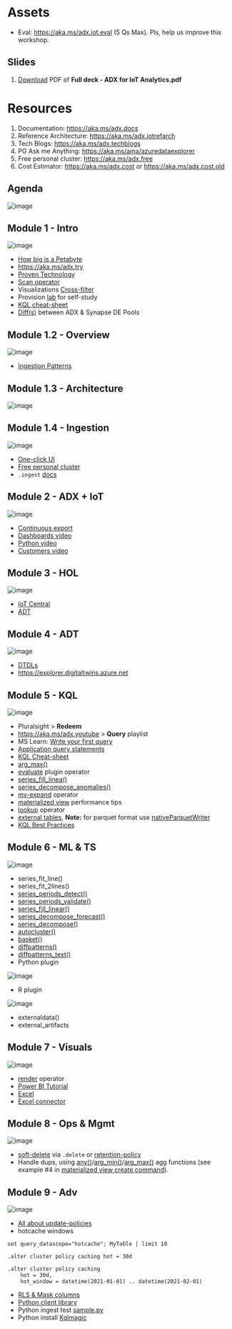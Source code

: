 # Assets

* Eval: https://aka.ms/adx.iot.eval (5 Qs Max). Pls, help us improve this workshop.

## Slides
1. [Download](https://github.com/Azure/ADXIoTAnalytics/raw/main/assets/Full%20deck%20-%20ADX%20for%20IoT%20Analytics.pdf) PDF of **Full deck - ADX for IoT Analytics.pdf**

# Resources 

1. Documentation: https://aka.ms/adx.docs
2. Reference Architecture: https://aka.ms/adx.iotrefarch
3. Tech Blogs: https://aka.ms/adx.techblogs
4. PG Ask me Anything: https://aka.ms/ama/azuredataexplorer
5. Free personal cluster: https://aka.ms/adx.free 
6. Cost Estimator: https://aka.ms/adx.cost or https://aka.ms/adx.cost.old


## Agenda
![image](https://user-images.githubusercontent.com/4984616/163595941-74cfd3ce-5ac7-4529-a998-3230a0adf53e.png)

## Module 1 - Intro
![image](https://user-images.githubusercontent.com/4984616/163595966-85ec03f7-2736-464a-ab35-3273b7e7745c.png)

* [How big is a Petabyte](https://www.bing.com/images/search?view=detailV2&ccid=V7WQ9yZ2&id=2511310F4A21ACFBB2D2E8048131F6CAA4B6C387&thid=OIP.V7WQ9yZ2UwCrSZwj1uZdIAHaPj&mediaurl=https%3a%2f%2finfo.cobaltiron.com%2fhs-fs%2fhubfs%2fhow-big-is-a-petabyte-graphic.jpg%3fwidth%3d600%26name%3dhow-big-is-a-petabyte-graphic.jpg&cdnurl=https%3a%2f%2fth.bing.com%2fth%2fid%2fR.57b590f726765300ab499c23d6e65d20%3frik%3dh8O2pMr2MYEE6A%26pid%3dImgRaw%26r%3d0&exph=1260&expw=600&q=how+big+is+a+petabyte&simid=608049176200178479&FORM=IRPRST&ck=1A985FD16C50CC253256647977035BBD&selectedIndex=0&ajaxhist=0&ajaxserp=0)
* https://aka.ms/adx.try
* [Proven Technology](https://aka.ms/adx.kustomers) 
* [Scan operator](https://techcommunity.microsoft.com/t5/azure-data-explorer-blog/the-new-scan-operator-process-mining-in-azure-data-explorer/ba-p/2378795)
* Visualizations [Cross-filter](https://techcommunity.microsoft.com/t5/azure-data-explorer-blog/adx-dashboards-november-2021-updates/ba-p/2956518?lightbox-message-images-2956518=326461i0206BB959AA3CBAB)
* Provision [lab](https://aka.ms/adx.lab) for self-study
* [KQL cheat-sheet](https://techcommunity.microsoft.com/t5/azure-data-explorer-blog/azure-data-explorer-kql-cheat-sheets/ba-p/1057404)
* [Diff(s)](https://docs.microsoft.com/azure/synapse-analytics/data-explorer/data-explorer-compare) between ADX & Synapse DE Pools


## Module 1.2 - Overview
![image](https://user-images.githubusercontent.com/4984616/163596990-f15ead24-3992-4a66-8d1c-f28aaa12e5d7.png)

* [Ingestion Patterns](https://docs.microsoft.com/azure/data-explorer/ingest-data-overview#batching-vs-streaming-ingestion)


## Module 1.3 - Architecture
![image](https://user-images.githubusercontent.com/4984616/163597294-5279e840-4a5f-4ea2-92b7-3a2376fda9a8.png)


## Module 1.4 - Ingestion
![image](https://user-images.githubusercontent.com/4984616/163597332-dc65f90f-d06c-4cb3-b0b3-f316c6142d7f.png)

* [One-click UI](https://docs.microsoft.com/azure/data-explorer/ingest-data-one-click)
* [Free personal cluster](https://aka.ms/adx.free)
* `.ingest` [docs](https://docs.microsoft.com/azure/data-explorer/kusto/management/data-ingestion/ingest-from-storage)


## Module 2 - ADX + IoT
![image](https://user-images.githubusercontent.com/4984616/163597618-8d1db20d-21b8-43ae-8551-f2294273a17c.png)

* [Continuous export](https://docs.microsoft.com/azure/data-explorer/kusto/management/data-export/continuous-data-export)
* [Dashboards video](https://youtu.be/n5wMgkQzbWw?t=640)
* [Python video](https://youtu.be/n5wMgkQzbWw?t=801)
* [Customers video](https://youtu.be/n5wMgkQzbWw?t=917)


## Module 3 - HOL
![image](https://user-images.githubusercontent.com/4984616/163598072-64a98c05-05ed-49b8-8ff0-45be80a110d5.png)

* [IoT Central](https://iotcentralpm10774domain.azureiotcentral.com/devices)
* [ADT](https://digitaltwinpm10774.api.eus.digitaltwins.azure.net)


## Module 4 - ADT
![image](https://user-images.githubusercontent.com/4984616/163598234-60375948-015f-48bd-bd1e-4de87164917d.png)

* [DTDLs](https://github.com/Azure/ADXIoTAnalytics/tree/main/dtconfig)
* https://explorer.digitaltwins.azure.net


## Module 5 - KQL
![image](https://user-images.githubusercontent.com/4984616/163598419-51586355-1167-4857-9a12-f8dcd25b86e6.png)

* Pluralsight > **Redeem**
* https://aka.ms/adx.youtube > **Query** playlist
* MS Learn: [Write your first query](https://docs.microsoft.com/en-us/learn/modules/write-first-query-kusto-query-language/)
* [Application query statements](https://docs.microsoft.com/azure/data-explorer/kusto/query/statements?pivots=azuredataexplorer#application-query-statements)
* [KQL Cheat-sheet](https://techcommunity.microsoft.com/t5/azure-data-explorer-blog/azure-data-explorer-kql-cheat-sheets/ba-p/1057404)
* [arg_max()](https://docs.microsoft.com/azure/data-explorer/kusto/query/arg-max-aggfunction)
* [evaluate](https://docs.microsoft.com/azure/data-explorer/kusto/query/evaluateoperator) plugin operator
* [series_fill_linea()](https://docs.microsoft.com/azure/data-explorer/kusto/query/series-fill-linearfunction)
* [series_decompose_anomalies()](https://docs.microsoft.com/azure/data-explorer/kusto/query/series-decompose-anomaliesfunction)
* [mv-expand](https://docs.microsoft.com/azure/data-explorer/kusto/query/mvexpandoperator) operator
* [materialized view](https://docs.microsoft.com/azure/data-explorer/kusto/management/materialized-views/materialized-view-create#backfill-a-materialized-view) performance tips
* [lookup](https://docs.microsoft.com/azure/data-explorer/kusto/query/lookupoperator) operator
* [external tables](https://docs.microsoft.com/azure/data-explorer/kusto/query/schema-entities/externaltables), **Note:** for parquet format use [nativeParquetWriter](https://docs.microsoft.com/azure/data-explorer/kusto/management/data-export/export-data-to-an-external-table)
* [KQL Best Practices](https://aka.ms/adx/query.bp)


## Module 6 - ML & TS
![image](https://user-images.githubusercontent.com/4984616/163603772-4118557a-4b55-4162-a608-523c207e7665.png)

* series_fit_line()
* series_fit_2lines()
* [series_periods_detect()](https://docs.microsoft.com/azure/data-explorer/kusto/query/series-periods-detectfunction)
* [series_periods_validate()](https://docs.microsoft.com/azure/data-explorer/kusto/query/series-periods-validatefunction)
* [series_fill_linear()](https://docs.microsoft.com/azure/data-explorer/kusto/query/series-fill-linearfunction)
* [series_decompose_forecast()](https://docs.microsoft.com/azure/data-explorer/kusto/query/series-decompose-forecastfunction)
* [series_decompose()](https://docs.microsoft.com/azure/data-explorer/kusto/query/series-decomposefunction)
* [autocluster()](https://docs.microsoft.com/azure/data-explorer/kusto/query/autoclusterplugin)
* [basket()](https://docs.microsoft.com/azure/data-explorer/kusto/query/basketplugin)
* [diffpatterns()](https://docs.microsoft.com/azure/data-explorer/kusto/query/diffpatternsplugin)
* [diffpatterns_text()](https://docs.microsoft.com/azure/data-explorer/kusto/query/diffpatterns-textplugin)
* Python plugin

![image](https://user-images.githubusercontent.com/4984616/163604217-762c65e4-e7f8-4d31-89a0-df566f807d06.png)
* R plugin

![image](https://user-images.githubusercontent.com/4984616/163604313-244b958f-1d28-46ba-b330-ea1537eee760.png)
* externaldata()
* external_artifacts


## Module 7 - Visuals
![image](https://user-images.githubusercontent.com/4984616/163604498-096f834a-71fd-4eaf-88ca-079a5df7ef5a.png)

* [render](https://docs.microsoft.com/azure/data-explorer/kusto/query/renderoperator?pivots=azuredataexplorer) operator
* [Power BI Tutorial](https://docs.microsoft.com/azure/data-explorer/visualize-power-bi)
* [Excel](https://techcommunity.microsoft.com/t5/azure-data-explorer-blog/direct-query-from-excel-to-azure-data-explorer-aka-kusto/ba-p/2973596)
* [Excel connector](https://docs.microsoft.com/azure/data-explorer/excel-connector)


## Module 8 - Ops & Mgmt
![image](https://user-images.githubusercontent.com/4984616/163607687-d6739d52-89c4-47c1-888a-23c346e0dd97.png)

* [soft-delete](https://docs.microsoft.com/azure/data-explorer/kusto/concepts/data-soft-delete)  via `.delete` or [retention-policy](https://docs.microsoft.com/azure/data-explorer/delete-data#delete-data-using-a-retention-policy)
* Handle dups, using [any()](https://docs.microsoft.com/azure/data-explorer/kusto/query/take-any-aggfunction)/[arg_min()](https://docs.microsoft.com/azure/data-explorer/kusto/query/arg-min-aggfunction)/[arg_max()](https://docs.microsoft.com/azure/data-explorer/kusto/query/arg-max-aggfunction) agg functions (see example #4 in [materialized view create command](https://docs.microsoft.com/azure/data-explorer/kusto/management/materialized-views/materialized-view-create)).


## Module 9 - Adv
![image](https://user-images.githubusercontent.com/4984616/163608233-29e0c764-b3a4-49d8-9265-571dbed86e0e.png)

* [All about update-policies](https://y0nil.github.io/kusto.blog/blog-posts/update-policies.html)
* hotcache windows
```
set query_datascope="hotcache"; MyTable | limit 10

.alter cluster policy caching hot = 30d

.alter cluster policy caching
    hot = 30d, 
    hot_window = datetime(2021-01-01) .. datetime(2021-02-01)
```
* [RLS & Mask columns](https://docs.microsoft.com/azure/data-explorer/kusto/management/rowlevelsecuritypolicy)
* [Python client library](https://docs.microsoft.com/azure/data-explorer/kusto/api/python/kusto-python-client-library)
* Python ingest test [sample.py](https://github.com/Azure/azure-kusto-python/blob/master/azure-kusto-ingest/tests/sample.py)
* Python install [Kqlmagic](https://docs.microsoft.com/sql/azure-data-studio/notebooks/notebooks-kqlmagic)
